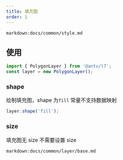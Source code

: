 ```yaml
---
title: 填充图
order: 1
---
```

`markdown:docs/common/style.md`

## 使用

```javascript
import { PolygonLayer } from '@antv/l7';
const layer = new PolygonLayer();
```

### shape

绘制填充图，shape 为`fill` 常量不支持数据映射

```javascript
layer.shape('fill');
```

### size

填充图无 size 不需要设置 size

`markdown:docs/common/layer/base.md`
